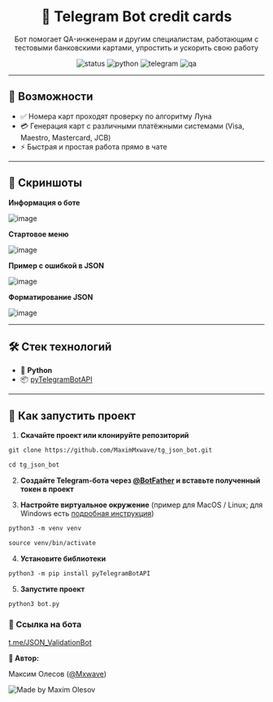 <h1 align="center">🤖 Telegram Bot credit cards</h1>

<p align="center">
Бот помогает QA-инженерам и другим специалистам, работающим с тестовыми банковскими картами, упростить и ускорить свою работу
</p>

</p>

<p align="center">
  <img src="https://img.shields.io/badge/status-active-brightgreen" alt="status" />
  <img src="https://img.shields.io/badge/python-3.9+-blue" alt="python" />
  <img src="https://img.shields.io/badge/Telegram-Bot-blue?logo=telegram" alt="telegram" />
  <img src="https://img.shields.io/badge/QA-friendly-orange" alt="qa" />
</p>


---

## 🎯 Возможности

- ✅ Номера карт проходят проверку по алгоритму Луна 
- 💳 Генерация карт с различными платёжными системами (Visa, Maestro, Mastercard, JCB)
- ⚡ Быстрая и простая работа прямо в чате

---

## 📸 Скриншоты

**Информация о боте**

![image](https://raw.githubusercontent.com/MaximOlesov/tg_json_bot/refs/heads/main/screenshots/info.png)

**Стартовое меню**

![image](https://raw.githubusercontent.com/MaximOlesov/tg_json_bot/refs/heads/main/screenshots/start_menu.png)

**Пример с ошибкой в JSON**

![image](https://raw.githubusercontent.com/MaximOlesov/tg_json_bot/refs/heads/main/screenshots/syntax.png)

**Форматирование JSON**

![image](https://raw.githubusercontent.com/MaximOlesov/tg_json_bot/refs/heads/main/screenshots/Formatting.png)

---

## 🛠 Стек технологий

- 🐍 **Python**  
- 📦 [pyTelegramBotAPI](https://pypi.org/project/pyTelegramBotAPI/)  

---

## 🚀 Как запустить проект

1. **Скачайте проект или клонируйте репозиторий**  
``` markdown
git clone https://github.com/MaximMxwave/tg_json_bot.git
```

``` markdown
cd tg_json_bot
```

2. **Создайте Telegram-бота через [@BotFather](https://t.me/BotFather) и вставьте полученный токен в проект**

3. **Настройте виртуальное окружение** (пример для MacOS / Linux; для Windows есть [подробная инструкция](https://realpython.com/python-virtual-environments-a-primer/#create-it))
``` markdown
python3 -m venv venv
```

``` markdown
source venv/bin/activate
```

4. **Установите библиотеки**
``` markdown
python3 -m pip install pyTelegramBotAPI
```
5. **Запустите проект**
``` markdown
python3 bot.py
```

### 🔗 Ссылка на бота
[t.me/JSON_ValidationBot](https://t.me/JSON_ValidationBot)


**👤 Автор:**

Максим Олесов ([@Mxwave](https://t.me/Mxwave))

<p align="left">
  <img src="https://img.shields.io/badge/Made%20by-Maxim%20Olesov-blue?style=for-the-badge&logo=github" alt="Made by Maxim Olesov" />
</p>

